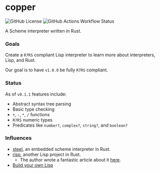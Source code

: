 # copper
![GitHub License](https://img.shields.io/github/license/sebastian-j-ibanez/copper?color=orange)
![GitHub Actions Workflow Status](https://img.shields.io/github/actions/workflow/status/sebastian-j-ibanez/copper/rust.yml)

A Scheme interpreter written in Rust.

### Goals

Create a `R7RS` compliant Lisp interpreter to learn more about interpreters, Lisp, and Rust.

Our goal is to have `v1.0.0` be fully `R7RS` compliant.

### Status

As of `v0.1.1` features include:
- Abstract syntax tree parsing
- Basic type checking
- `+`, `-`, `*`, `/` functions
- `R7RS` numeric types
- Predicates like `number?`, `complex?`, `string?`, and `boolean?`

### Influences
- [steel](https://github.com/mattwparas/steel), an embedded scheme interpreter in Rust.
- [risp](https://github.com/stopachka/risp?tab=readme-ov-file), another Lisp project in Rust.
  - The author wrote a fantastic article about it [here](https://stopa.io/post/222).
- [Build your own Lisp](https://www.buildyourownlisp.com/)

